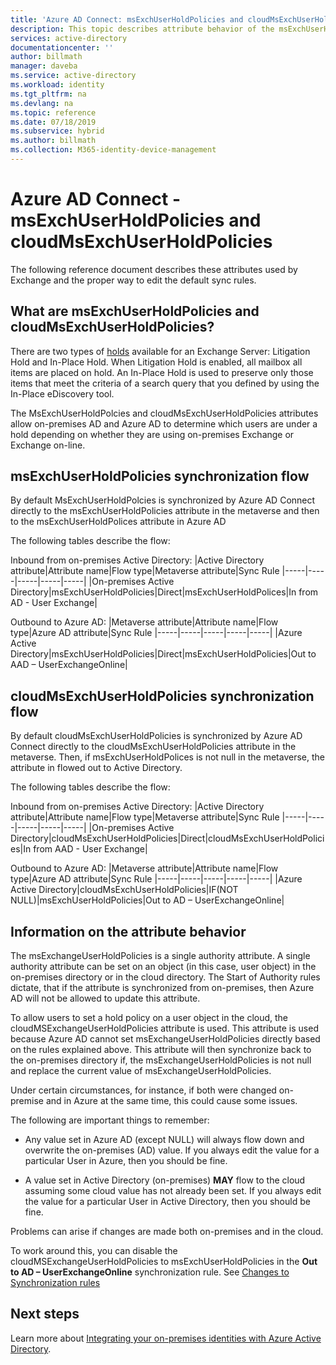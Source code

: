 ```yaml
---
title: 'Azure AD Connect: msExchUserHoldPolicies and cloudMsExchUserHoldPolicies | Microsoft Docs'
description: This topic describes attribute behavior of the msExchUserHoldPolicies and cloudMsExchUserHoldPolicies attributes
services: active-directory
documentationcenter: ''
author: billmath
manager: daveba
ms.service: active-directory
ms.workload: identity
ms.tgt_pltfrm: na
ms.devlang: na
ms.topic: reference
ms.date: 07/18/2019
ms.subservice: hybrid
ms.author: billmath
ms.collection: M365-identity-device-management
---
```


# Azure AD Connect - msExchUserHoldPolicies and cloudMsExchUserHoldPolicies
The following reference document describes these attributes used by Exchange and the proper way to edit the default sync rules.

## What are msExchUserHoldPolicies and cloudMsExchUserHoldPolicies?
There are two types of [holds](https://docs.microsoft.com/en-us/Exchange/policy-and-compliance/holds/holds?view=exchserver-2019) available for an Exchange Server: Litigation Hold and In-Place Hold. When Litigation Hold is enabled, all mailbox all items are placed on hold.  An In-Place Hold is used to preserve only those items that meet the criteria of a search query that you defined by using the In-Place eDiscovery tool.

The MsExchUserHoldPolcies and cloudMsExchUserHoldPolicies attributes allow on-premises AD and Azure AD to determine which users are under a hold depending on whether they are using on-premises Exchange or Exchange on-line.

## msExchUserHoldPolicies synchronization flow
By default MsExchUserHoldPolcies is synchronized by Azure AD Connect directly to the msExchUserHoldPolicies attribute in the metaverse and then to the msExchUserHoldPolices attribute in Azure AD

The following tables describe the flow:

Inbound from on-premises Active Directory:
|Active Directory attribute|Attribute name|Flow type|Metaverse attribute|Sync Rule
|-----|-----|-----|-----|-----|
|On-premises Active Directory|msExchUserHoldPolicies|Direct|msExchUserHoldPolices|In from AD - User Exchange|

Outbound to Azure AD:
|Metaverse attribute|Attribute name|Flow type|Azure AD attribute|Sync Rule
|-----|-----|-----|-----|-----|
|Azure Active Directory|msExchUserHoldPolicies|Direct|msExchUserHoldPolicies|Out to AAD – UserExchangeOnline|

## cloudMsExchUserHoldPolicies synchronization flow
By default cloudMsExchUserHoldPolicies is synchronized by Azure AD Connect directly to the cloudMsExchUserHoldPolicies attribute in the metaverse. Then, if msExchUserHoldPolices is not null in the metaverse, the attribute in flowed out to Active Directory.

The following tables describe the flow:

Inbound from on-premises Active Directory:
|Active Directory attribute|Attribute name|Flow type|Metaverse attribute|Sync Rule
|-----|-----|-----|-----|-----|
|On-premises Active Directory|cloudMsExchUserHoldPolicies|Direct|cloudMsExchUserHoldPolicies|In from AAD - User Exchange|

Outbound to Azure AD:
|Metaverse attribute|Attribute name|Flow type|Azure AD attribute|Sync Rule
|-----|-----|-----|-----|-----|
|Azure Active Directory|cloudMsExchUserHoldPolicies|IF(NOT NULL)|msExchUserHoldPolicies|Out to AD – UserExchangeOnline|

## Information on the attribute behavior
The msExchangeUserHoldPolicies is a single authority attribute.  A single authority attribute can be set on an object (in this case, user object) in the on-premises directory or in the cloud directory.  The Start of Authority rules dictate, that if the attribute is synchronized from on-premises, then Azure AD will not be allowed to update this attribute.

To allow users to set a hold policy on a user object in the cloud, the cloudMSExchangeUserHoldPolicies attribute is used. This attribute is used because Azure AD cannot set msExchangeUserHoldPolicies directly based on the rules explained above.  This attribute will then synchronize back to the on-premises directory if, the msExchangeUserHoldPolicies is not null and replace the current value of msExchangeUserHoldPolicies.

Under certain circumstances, for instance, if both were changed on-premise and in Azure at the same time, this could cause some issues.  

The following are important things to remember:

- Any value set in Azure AD (except NULL) will always flow down and overwrite the on-premises (AD) value.  If you always edit the value for a particular User in Azure, then you should be fine.

- A value set in Active Directory (on-premises) **MAY** flow to the cloud assuming some cloud value has not already been set.  If you always edit the value for a particular User in Active Directory, then you should be fine.

Problems can arise if changes are made both on-premises and in the cloud.

To work around this, you can disable the cloudMSExchangeUserHoldPolicies to msExchUserHoldPolicies in the **Out to AD – UserExchangeOnline** synchronization rule. See [Changes to Synchronization rules](how-to-connect-sync-best-practices-changing-default-configuration.md#changes-to-synchronization-rules)

## Next steps
Learn more about [Integrating your on-premises identities with Azure Active Directory](whatis-hybrid-identity.md).
